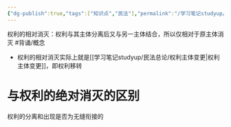 ```yaml
---
{"dg-publish":true,"tags":["知识点","民法"],"permalink":"/学习笔记studyup/民法总论/权利的相对消灭/","dgPassFrontmatter":true,"created":"2024-07-14T11:57:46.973+08:00","updated":"2024-11-07T10:24:23.861+08:00"}
---
```


权利的相对消灭：权利与其主体分离后又与另一主体结合，所以仅相对于原主体消灭 #背诵/概念 
- 权利的相对消灭实际上就是[[学习笔记studyup/民法总论/权利主体变更\|权利主体变更]]，即权利移转
# 与权利的绝对消灭的区别
权利的分离和出现是否为无缝衔接的